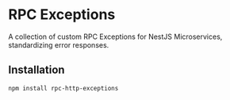 # RPC Exceptions

A collection of custom RPC Exceptions for NestJS Microservices, standardizing error responses.

## Installation

```bash
npm install rpc-http-exceptions
```
